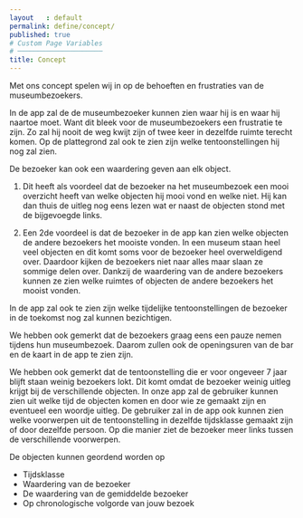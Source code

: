 ```yaml
---
layout   : default
permalink: define/concept/
published: true
# Custom Page Variables
# ─────────────────────
title: Concept
---
```

Met ons concept spelen wij in op de behoeften en frustraties van de museumbezoekers.

In de app zal de de museumbezoeker kunnen zien waar hij is en waar hij naartoe moet. Want dit bleek voor de museumbezoekers een frustratie te zijn. Zo zal hij nooit de weg kwijt zijn of twee keer in dezelfde ruimte terecht komen. Op de plattegrond zal ook te zien zijn welke tentoonstellingen hij nog zal zien.  

De bezoeker kan ook een waardering geven aan elk object.  

1. Dit heeft als voordeel dat de bezoeker na het museumbezoek een mooi overzicht heeft van welke objecten hij mooi vond en welke niet. Hij kan dan thuis de uitleg nog eens lezen wat er naast de objecten stond met de bijgevoegde links.

1. Een 2de voordeel is dat de bezoeker in de app kan zien welke objecten de andere bezoekers het mooiste vonden. In een museum staan heel veel objecten en dit komt soms voor de bezoeker heel overweldigend over. Daardoor kijken de bezoekers niet naar alles maar slaan ze sommige delen over. Dankzij de waardering van de andere bezoekers kunnen ze zien welke ruimtes of objecten de andere bezoekers het mooist vonden.

In de app zal ook te zien zijn welke tijdelijke tentoonstellingen de bezoeker in de toekomst nog zal kunnen bezichtigen.  

We hebben ook gemerkt dat de bezoekers graag eens een pauze nemen tijdens hun museumbezoek. Daarom zullen ook de openingsuren van de bar en de kaart in de app te zien zijn.  

We hebben ook gemerkt dat de tentoonstelling die er voor ongeveer 7 jaar blijft staan weinig bezoekers lokt. Dit komt omdat de bezoeker weinig uitleg krijgt bij de verschillende objecten. In onze app zal de gebruiker kunnen zien uit welke tijd de objecten komen en door wie ze gemaakt zijn en eventueel een woordje uitleg. De gebruiker zal in de app ook kunnen zien welke voorwerpen uit de tentoonstelling in dezelfde tijdsklasse gemaakt zijn of door dezelfde persoon. Op die manier ziet de bezoeker meer links tussen de verschillende voorwerpen.  

De objecten kunnen geordend worden op  
- Tijdsklasse  
- Waardering van de bezoeker  
- De waardering van de gemiddelde bezoeker  
- Op chronologische volgorde van jouw bezoek  


